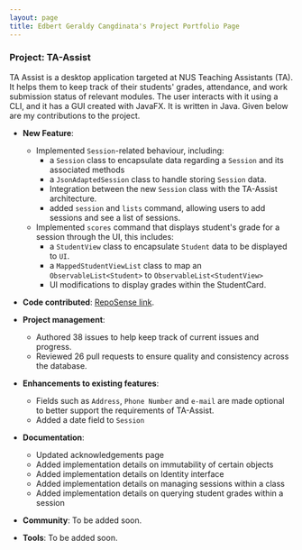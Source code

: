 ```yaml
---
layout: page
title: Edbert Geraldy Cangdinata's Project Portfolio Page
---
```


### Project: TA-Assist

TA Assist is a desktop application targeted at NUS Teaching Assistants (TA). It helps them to keep track of their students' grades, attendance, and work submission status of relevant modules.
The user interacts with it using a CLI, and it has a GUI created with JavaFX. It is written in Java.
Given below are my contributions to the project.

* **New Feature**:
    * Implemented `Session`-related behaviour, including:
        * a `Session` class to encapsulate data regarding a `Session` and its associated methods
        * a `JsonAdaptedSession` class to handle storing `Session` data.
        * Integration between the new `Session` class with the TA-Assist architecture.
        * added `session` and `lists` command, allowing users to add sessions and see a list of sessions.
    * Implemented `scores` command that displays student's grade for a session through the UI, this includes:
      * a `StudentView` class to encapsulate `Student` data to be displayed to `UI`.
      * a `MappedStudentViewList` class to map an `ObservableList<Student>` to `ObservableList<StudentView>`
      * UI modifications to display grades within the StudentCard.

* **Code contributed**: [RepoSense link](https://nus-cs2103-ay2223s1.github.io/tp-dashboard/?search=berted&breakdown=true).

* **Project management**:
    * Authored 38 issues to help keep track of current issues and progress.
    * Reviewed 26 pull requests to ensure quality and consistency across the database.

* **Enhancements to existing features**:
    * Fields such as `Address`,  `Phone Number` and `e-mail` are made optional to better support the requirements of TA-Assist.
    * Added a date field to `Session`

* **Documentation**:
    * Updated acknowledgements page
    * Added implementation details on immutability of certain objects
    * Added implementation details on Identity interface
    * Added implementation details on managing sessions within a class
    * Added implementation details on querying student grades within a session

* **Community**: To be added soon.

* **Tools**: To be added soon.
